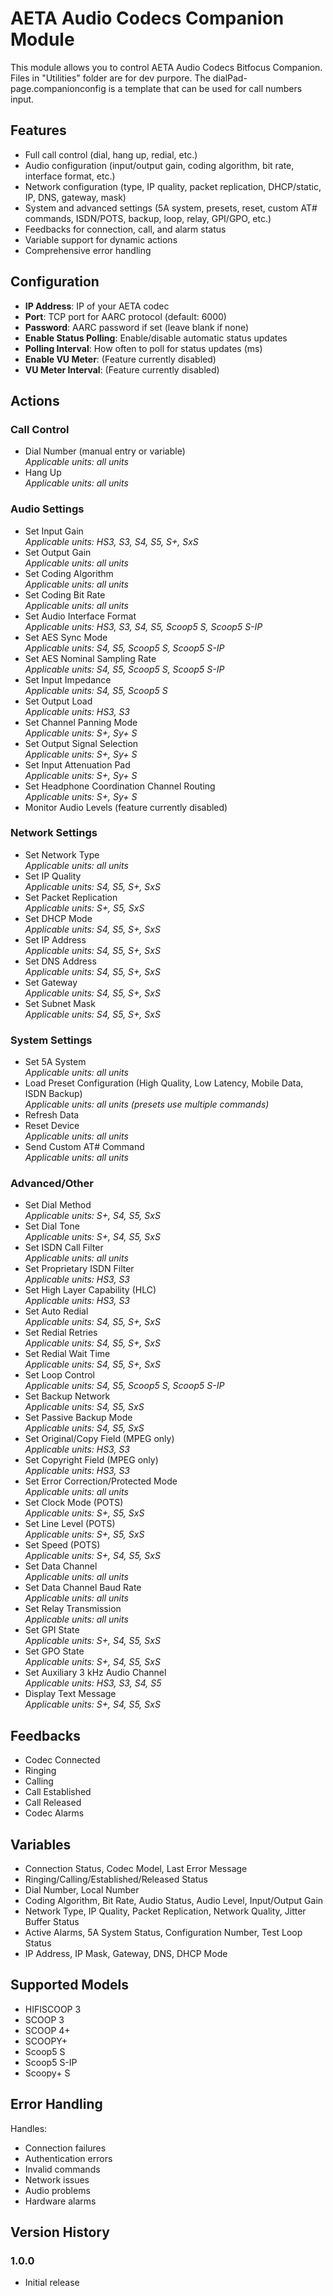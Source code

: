 # AETA Audio Codecs Companion Module

This module allows you to control AETA Audio Codecs Bitfocus Companion.
Files in "Utilities" folder are for dev purpore.
The dialPad-page.companionconfig is a template that can be used for call numbers input.

## Features

- Full call control (dial, hang up, redial, etc.)
- Audio configuration (input/output gain, coding algorithm, bit rate, interface format, etc.)
- Network configuration (type, IP quality, packet replication, DHCP/static, IP, DNS, gateway, mask)
- System and advanced settings (5A system, presets, reset, custom AT# commands, ISDN/POTS, backup, loop, relay, GPI/GPO, etc.)
- Feedbacks for connection, call, and alarm status
- Variable support for dynamic actions
- Comprehensive error handling

## Configuration

- **IP Address**: IP of your AETA codec
- **Port**: TCP port for AARC protocol (default: 6000)
- **Password**: AARC password if set (leave blank if none)
- **Enable Status Polling**: Enable/disable automatic status updates
- **Polling Interval**: How often to poll for status updates (ms)
- **Enable VU Meter**: (Feature currently disabled)
- **VU Meter Interval**: (Feature currently disabled)

## Actions

### Call Control
- Dial Number (manual entry or variable)  
  _Applicable units: all units_
- Hang Up  
  _Applicable units: all units_

### Audio Settings
- Set Input Gain  
  _Applicable units: HS3, S3, S4, S5, S+, SxS_
- Set Output Gain  
  _Applicable units: all units_
- Set Coding Algorithm  
  _Applicable units: all units_
- Set Coding Bit Rate  
  _Applicable units: all units_
- Set Audio Interface Format  
  _Applicable units: HS3, S3, S4, S5, Scoop5 S, Scoop5 S-IP_
- Set AES Sync Mode  
  _Applicable units: S4, S5, Scoop5 S, Scoop5 S-IP_
- Set AES Nominal Sampling Rate  
  _Applicable units: S4, S5, Scoop5 S, Scoop5 S-IP_
- Set Input Impedance  
  _Applicable units: S4, S5, Scoop5 S_
- Set Output Load  
  _Applicable units: HS3, S3_
- Set Channel Panning Mode  
  _Applicable units: S+, Sy+ S_
- Set Output Signal Selection  
  _Applicable units: S+, Sy+ S_
- Set Input Attenuation Pad  
  _Applicable units: S+, Sy+ S_
- Set Headphone Coordination Channel Routing  
  _Applicable units: S+, Sy+ S_
- Monitor Audio Levels (feature currently disabled)

### Network Settings
- Set Network Type  
  _Applicable units: all units_
- Set IP Quality  
  _Applicable units: S4, S5, S+, SxS_
- Set Packet Replication  
  _Applicable units: S+, S5, SxS_
- Set DHCP Mode  
  _Applicable units: S4, S5, S+, SxS_
- Set IP Address  
  _Applicable units: S4, S5, S+, SxS_
- Set DNS Address  
  _Applicable units: S4, S5, S+, SxS_
- Set Gateway  
  _Applicable units: S4, S5, S+, SxS_
- Set Subnet Mask  
  _Applicable units: S4, S5, S+, SxS_

### System Settings
- Set 5A System  
  _Applicable units: all units_
- Load Preset Configuration (High Quality, Low Latency, Mobile Data, ISDN Backup)  
  _Applicable units: all units (presets use multiple commands)_
- Refresh Data
- Reset Device  
  _Applicable units: all units_
- Send Custom AT# Command  
  _Applicable units: all units_

### Advanced/Other
- Set Dial Method  
  _Applicable units: S+, S4, S5, SxS_
- Set Dial Tone  
  _Applicable units: S+, S4, S5, SxS_
- Set ISDN Call Filter  
  _Applicable units: all units_
- Set Proprietary ISDN Filter  
  _Applicable units: HS3, S3_
- Set High Layer Capability (HLC)  
  _Applicable units: HS3, S3_
- Set Auto Redial  
  _Applicable units: S4, S5, S+, SxS_
- Set Redial Retries  
  _Applicable units: S4, S5, S+, SxS_
- Set Redial Wait Time  
  _Applicable units: S4, S5, S+, SxS_
- Set Loop Control  
  _Applicable units: S4, S5, Scoop5 S, Scoop5 S-IP_
- Set Backup Network  
  _Applicable units: S4, S5, SxS_
- Set Passive Backup Mode  
  _Applicable units: S4, S5, SxS_
- Set Original/Copy Field (MPEG only)  
  _Applicable units: HS3, S3_
- Set Copyright Field (MPEG only)  
  _Applicable units: HS3, S3_
- Set Error Correction/Protected Mode  
  _Applicable units: all units_
- Set Clock Mode (POTS)  
  _Applicable units: S+, S5, SxS_
- Set Line Level (POTS)  
  _Applicable units: S+, S5, SxS_
- Set Speed (POTS)  
  _Applicable units: S+, S4, S5, SxS_
- Set Data Channel  
  _Applicable units: all units_
- Set Data Channel Baud Rate  
  _Applicable units: all units_
- Set Relay Transmission  
  _Applicable units: all units_
- Set GPI State  
  _Applicable units: S+, S4, S5, SxS_
- Set GPO State  
  _Applicable units: S+, S4, S5, SxS_
- Set Auxiliary 3 kHz Audio Channel  
  _Applicable units: HS3, S3, S4, S5_
- Display Text Message  
  _Applicable units: S+, S4, S5, SxS_

## Feedbacks

- Codec Connected
- Ringing
- Calling
- Call Established
- Call Released
- Codec Alarms

## Variables

- Connection Status, Codec Model, Last Error Message
- Ringing/Calling/Established/Released Status
- Dial Number, Local Number
- Coding Algorithm, Bit Rate, Audio Status, Audio Level, Input/Output Gain
- Network Type, IP Quality, Packet Replication, Network Quality, Jitter Buffer Status
- Active Alarms, 5A System Status, Configuration Number, Test Loop Status
- IP Address, IP Mask, Gateway, DNS, DHCP Mode

## Supported Models

- HIFISCOOP 3
- SCOOP 3
- SCOOP 4+
- SCOOPY+
- Scoop5 S
- Scoop5 S-IP
- Scoopy+ S

## Error Handling

Handles:
- Connection failures
- Authentication errors
- Invalid commands
- Network issues
- Audio problems
- Hardware alarms

## Version History

### 1.0.0
- Initial release
